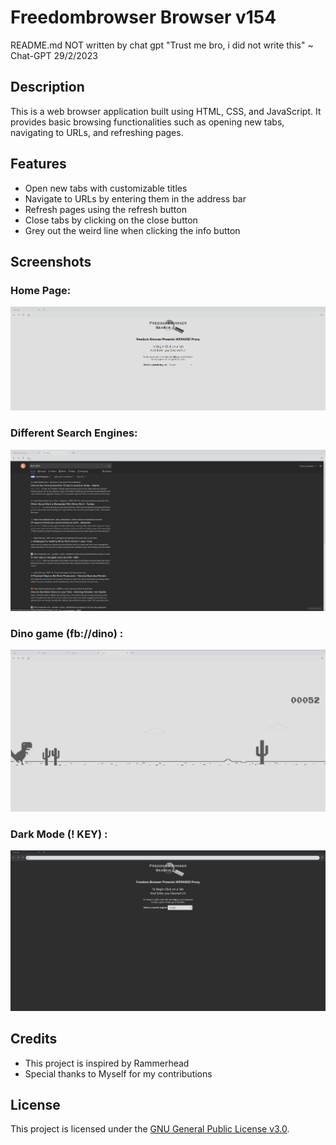 # Freedombrowser Browser v154
README.md NOT written by chat gpt "Trust me bro, i did not write this" ~ Chat-GPT 29/2/2023

## Description
This is a web browser application built using HTML, CSS, and JavaScript. It provides basic browsing functionalities such as opening new tabs, navigating to URLs, and refreshing pages.

## Features
- Open new tabs with customizable titles
- Navigate to URLs by entering them in the address bar
- Refresh pages using the refresh button
- Close tabs by clicking on the close button
- Grey out the weird line when clicking the info button

## Screenshots
### **Home Page:**
![image](img/readme/image.png)
### **Different Search Engines:**
![image](img/readme/image_2.png)
### **Dino game (fb://dino) :**
![image](img/readme/image_3.png)
### **Dark Mode (! KEY) :**
![image](img/readme/image_4.png)

## Credits
- This project is inspired by Rammerhead 
- Special thanks to Myself for my contributions

## License
This project is licensed under the [GNU General Public License v3.0](LICENSE).
